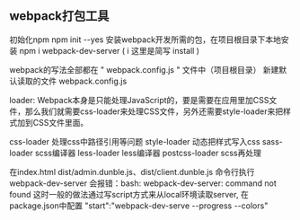 ## webpack打包工具

初始化npm
    npm init --yes
安装webpack开发所需的包，在项目根目录下本地安装
    npm i webpack-dev-server   ( i 这里是简写 install )

webpack的写法全部都在 " webpack.config.js " 文件中（项目根目录）
新建默认读取的文件 webpack.config.js

loader:
Webpack本身是只能处理JavaScript的，要是需要在应用里加CSS文件，那么我们就需要css-loader来处理CSS文件，另外还需要style-loader来把样式加到CSS文件里面。

css-loader 处理css中路径引用等问题
style-loader 动态把样式写入css
sass-loader scss编译器
less-loader less编译器
postcss-loader scss再处理

在index.html
dist/admin.dunble.js、dist/client.dunble.js
 命令行执行 webpack-dev-server
 会报错：bash: webpack-dev-server: command not found
这时一般的做法通过写script方式来从local环境读取server,
在package.json中配置 "start":"webpack-dev-serve --progress --colors"


